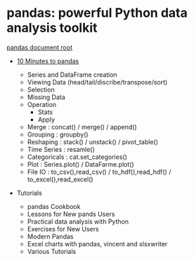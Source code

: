 # pandas: powerful Python data analysis toolkit  
[pandas document root](http://pandas.pydata.org/pandas-docs/stable/index.html)

- [10 Minutes to pandas](./intro-10min.ipynb)
    - Series and DataFrame creation  
    - Viewing Data (head/tail/discribe/transpose/sort)
    - Selection 
    - Missing Data 
    - Operation 
        - Stats 
        - Apply 
    - Merge : concat() / merge() / append() 
    - Grouping : groupby() 
    - Reshaping : stack() / unstack() / pivot_table() 
    - Time Series : resamle() 
    - Categoricals : cat.set_categories()
    - Plot : Series.plot() / DataFarme.plot() 
    - File IO : to_csv(),read_csv() / to_hdf(),read_hdf() / to_excel(),read_excel() 


- Tutorials 
    - pandas Cookbook 
    - Lessons for New pands Users 
    - Practical data analysis with Python 
    - Exercises for New Users 
    - Modern Pandas 
    - Excel charts with pandas, vincent and xlsxwriter
    - Various Tutorials 
